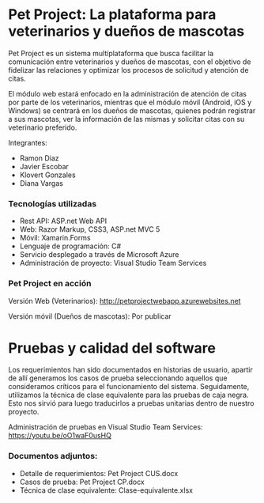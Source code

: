 # Pet Project: La plataforma para veterinarios y dueños de mascotas
Pet Project es un sistema multiplataforma que busca facilitar la comunicación entre veterinarios y dueños de mascotas, con el objetivo de fidelizar las relaciones y optimizar los procesos de solicitud y atención de citas. 

El módulo web estará enfocado en la administración de atención de citas por parte de los veterinarios, mientras que el módulo móvil (Android, iOS y Windows) se centrará en los dueños de mascotas, quienes podrán registrar a sus mascotas, ver la información de las mismas y solicitar citas con su veterinario preferido.

Integrantes:
- Ramon Diaz
- Javier Escobar
- Klovert Gonzales
- Diana Vargas

### Tecnologías utilizadas
- Rest API: ASP.net Web API
- Web: Razor Markup, CSS3, ASP.net MVC 5
- Móvil: Xamarin.Forms
- Lenguaje de programación: C#
- Servicio desplegado a través de Microsoft Azure
- Administración de proyecto: Visual Studio Team Services

### Pet Project en acción
Versión Web (Veterinarios): http://petprojectwebapp.azurewebsites.net

Versión móvil (Dueños de mascotas): Por publicar

# Pruebas y calidad del software
Los requerimientos han sido documentados en historias de usuario, apartir de allí generamos los casos de prueba seleccionando aquellos que consideramos críticos para el funcionamiento del sistema. Seguidamente, utilizamos la técnica de clase equivalente para las pruebas de caja negra. Esto nos sirvió para luego traducirlos a pruebas unitarias dentro de nuestro proyecto.

Administración de pruebas en Visual Studio Team Services: https://youtu.be/oO1waF0usHQ

### Documentos adjuntos:
- Detalle de requerimientos: Pet Project CUS.docx
- Casos de prueba: Pet Project CP.docx
- Técnica de clase equivalente: Clase-equivalente.xlsx
